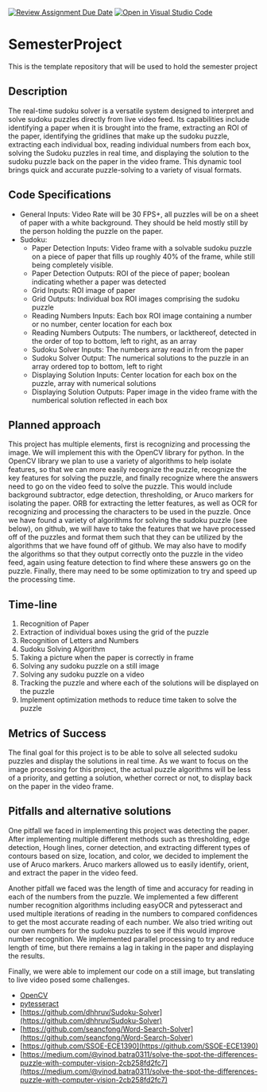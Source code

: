 [![Review Assignment Due Date](https://classroom.github.com/assets/deadline-readme-button-22041afd0340ce965d47ae6ef1cefeee28c7c493a6346c4f15d667ab976d596c.svg)](https://classroom.github.com/a/tdy6BFPL)
[![Open in Visual Studio Code](https://classroom.github.com/assets/open-in-vscode-2e0aaae1b6195c2367325f4f02e2d04e9abb55f0b24a779b69b11b9e10269abc.svg)](https://classroom.github.com/online_ide?assignment_repo_id=15757940&assignment_repo_type=AssignmentRepo)
# SemesterProject
This is the template repository that will be used to hold the semester project


## Description

The real-time sudoku solver is a versatile system designed to interpret and solve sudoku puzzles directly from live video feed. Its capabilities include identifying a paper when it is brought into the frame, extracting an ROI of the paper, identifying the gridlines that make up the sudoku puzzle, extracting each individual box, reading individual numbers from each box, solving the Sudoku puzzles in real time, and displaying the solution to the sudoku puzzle back on the paper in the video frame. This dynamic tool brings quick and accurate puzzle-solving to a variety of visual formats.

## Code Specifications

* General Inputs: Video Rate will be 30 FPS+, all puzzles will be on a sheet of paper with a white background. They should be held mostly still by the person holding the puzzle on the paper.  
* Sudoku:  
  * Paper Detection Inputs: Video frame with a solvable sudoku puzzle on a piece of paper that fills up roughly 40% of the frame, while still being completely visible.   
  * Paper Detection Outputs: ROI of the piece of paper; boolean indicating whether a paper was detected
  * Grid Inputs: ROI image of paper
  * Grid Outputs: Individual box ROI images comprising the sudoku puzzle
  * Reading Numbers Inputs: Each box ROI image containing a number or no number, center location for each box
  * Reading Numbers Outputs: The numbers, or lackthereof, detected in the order of top to bottom, left to right, as an array
  * Sudoku Solver Inputs: The numbers array read in from the paper
  * Sudoku Solver Output: The numerical solutions to the puzzle in an array ordered top to bottom, left to right
  * Displaying Solution Inputs: Center location for each box on the puzzle, array with numerical solutions
  * Displaying Solution Outputs: Paper image in the video frame with the numberical solution reflected in each box 

## Planned approach

This project has multiple elements, first is recognizing and processing the image. We will implement this with the OpenCV library for python. In the OpenCV library we plan to use a variety of algorithms to help isolate features, so that we can more easily recognize the puzzle, recognize the key features for solving the puzzle, and finally recognize where the answers need to go on the video feed to solve the puzzle. This would include background subtractor, edge detection, thresholding, or Aruco markers for isolating the paper. ORB for extracting the letter features, as well as OCR for recognizing and processing the characters to be used in the puzzle. Once we have found a variety of algorithms for solving the sudoku puzzle (see below), on github, we will have to take the features that we have processed off of the puzzles and format them such that they can be utilized by the algorithms that we have found off of github. We may also have to modify the algorithms so that they output correctly onto the puzzle in the video feed, again using feature detection to find where these answers go on the puzzle. Finally, there may need to be some optimization to try and speed up the processing time.

## Time-line

1. Recognition of Paper
2. Extraction of individual boxes using the grid of the puzzle
3. Recognition of Letters and Numbers  
4. Sudoku Solving Algorithm  
6. Taking a picture when the paper is correctly in frame  
7. Solving any sudoku puzzle on a still image   
8. Solving any sudoku puzzle on a video
9. Tracking the puzzle and where each of the solutions will be displayed on the puzzle
10. Implement optimization methods to reduce time taken to solve the puzzle

## Metrics of Success

The final goal for this project is to be able to solve all selected sudoku puzzles and display the solutions in real time. As we want to focus on the image processing for this project, the actual puzzle algorithms will be less of a priority, and getting a solution, whether correct or not, to display back on the paper in the video frame.

## Pitfalls and alternative solutions

One pitfall we faced in implementing this project was detecting the paper. After implementing multiple different methods such as thresholding, edge detection, Hough lines, corner detection, and extracting different types of contours based on size, location, and color, we decided to implement the use of Aruco markers. Aruco markers allowed us to easily identify, orient, and extract the paper in the video feed.

Another pitfall we faced was the length of time and accuracy for reading in each of the numbers from the puzzle. We implemented a few different number recognition algorithms including easyOCR and pytesseract and used multiple iterations of reading in the numbers to compared confidences to get the most accurate reading of each number. We also tried writing out our own numbers for the sudoku puzzles to see if this would improve number recognition. We implemented parallel processing to try and reduce length of time, but there remains a lag in taking in the paper and displaying the results.

Finally, we were able to implement our code on a still image, but translating to live video posed some challenges. 

* [OpenCV](https://opencv.org/)  
* [pytesseract](https://github.com/h/pytesseract)  
* [https://github.com/dhhruv/Sudoku-Solver](https://github.com/dhhruv/Sudoku-Solver)  
* [https://github.com/seancfong/Word-Search-Solver](https://github.com/seancfong/Word-Search-Solver)  
* [https://github.com/SSOE-ECE1390](https://github.com/SSOE-ECE1390)  
* [https://medium.com/@vinod.batra0311/solve-the-spot-the-differences-puzzle-with-computer-vision-2cb258fd2fc7](https://medium.com/@vinod.batra0311/solve-the-spot-the-differences-puzzle-with-computer-vision-2cb258fd2fc7) 


